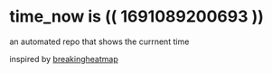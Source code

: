 # time_now is (( 1691089200693 ))

an automated repo that shows the currnent time

inspired by [breakingheatmap](https://github.com/breakingheatmap/breakingheatmap)